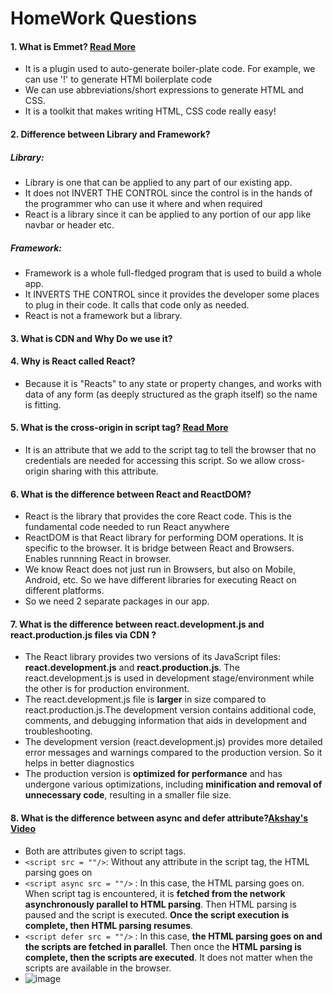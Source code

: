 # HomeWork Questions

#### 1. What is Emmet? [Read More](https://emmet.io/)

- It is a plugin used to auto-generate boiler-plate code. For example, we can use '!' to generate HTMl boilerplate code
- We can use abbreviations/short expressions to generate HTML and CSS.
- It is a toolkit that makes writing HTML, CSS code really easy!

#### 2. Difference between Library and Framework?

##### Library:

- Library is one that can be applied to any part of our existing app.
- It does not INVERT THE CONTROL since the control is in the hands of the programmer who can use it where and when required
- React is a library since it can be applied to any portion of our app like navbar or header etc.

##### Framework:

- Framework is a whole full-fledged program that is used to build a whole app.
- It INVERTS THE CONTROL since it provides the developer some places to plug in their code. It calls that code only as needed.
- React is not a framework but a library.

#### 3. What is CDN and Why Do we use it?

#### 4. Why is React called React?

- Because it is "Reacts" to any state or property changes, and works with data of any form (as deeply structured as the graph itself) so the name is fitting.

#### 5. What is the cross-origin in script tag? [Read More](https://developer.mozilla.org/en-US/docs/Web/HTML/Attributes/crossorigin)

- It is an attribute that we add to the script tag to tell the browser that no credentials are needed for accessing this script. So we allow cross-origin sharing with this attribute.

#### 6. What is the difference between React and ReactDOM?

- React is the library that provides the core React code. This is the fundamental code needed to run React anywhere
- ReactDOM is that React library for performing DOM operations. It is specific to the browser. It is bridge between React and Browsers. Enables runnning React in browser.
- We know React does not just run in Browsers, but also on Mobile, Android, etc. So we have different libraries for executing React on different platforms.
- So we need 2 separate packages in our app.

#### 7. What is the difference between react.development.js and react.production.js files via CDN ?

- The React library provides two versions of its JavaScript files: **react.development.js** and **react.production.js**. The react.development.js is used in development stage/environment while the other is for production environment.
- The react.development.js file is **larger** in size compared to react.production.js.The development version contains additional code, comments, and debugging information that aids in development and troubleshooting.
- The development version (react.development.js) provides more detailed error messages and warnings compared to the production version. So it helps in better diagnostics
- The production version is **optimized for performance** and has undergone various optimizations, including **minification and removal of unnecessary code**, resulting in a smaller file size.

#### 8. What is the difference between async and defer attribute?[Akshay's Video](https://www.youtube.com/watch?v=IrHmpdORLu8)

- Both are attributes given to script tags.
- `<script src = ""/>`: Without any attribute in the script tag, the HTML parsing goes on
- `<script async src = ""/>` : In this case, the HTML parsing goes on. When script tag is encountered, it is **fetched from the network asynchronously parallel to HTML parsing**. Then HTML parsing is paused and the script is executed. **Once the script execution is complete, then HTML parsing resumes**.
- `<script defer src = ""/>` : In this case, **the HTML parsing goes on and the scripts are fetched in parallel**. Then once the **HTML parsing is complete, then the scripts are executed**. It does not matter when the scripts are available in the browser.
- ![image](https://github.com/Harshita-Kohli/Namaste-React/assets/54809528/97b1f413-1134-48de-9a54-3d7cda4f6af3)
